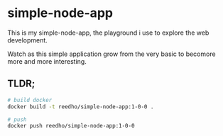# simple-node-app

This is my simple-node-app, the playground i use to explore the web development.

Watch as this simple application grow from the very basic to becomore more and more interesting.

## TLDR;

```bash
# build docker
docker build -t reedho/simple-node-app:1-0-0 .

# push
docker push reedho/simple-node-app:1-0-0
```
